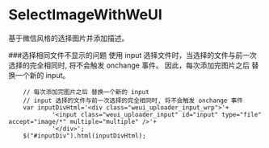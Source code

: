 # SelectImageWithWeUI
基于微信风格的选择图片并添加描述。

###选择相同文件不显示的问题
使用 input 选择文件时，当选择的文件与前一次选择的完全相同时, 将不会触发 onchange 事件。
因此，每次添加完图片之后 替换一个新的 input。

		// 每次添加完图片之后 替换一个新的 input
        // input 选择的文件与前一次选择的完全相同时, 将不会触发 onchange 事件
        var inputDivHtml='<div class="weui_uploader_input_wrp">'+
                '<input class="weui_uploader_input" id="input" type="file" accept="image/*" multiple="multiple" />'+
                '</div>';
        $("#inputDiv").html(inputDivHtml);
